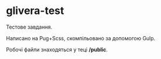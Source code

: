 # glivera-test

Тестове завдання.

Написано на Pug+Scss, скомпільовано за допомогою Gulp.

Робочі файли знаходяться у теці **/public**.
